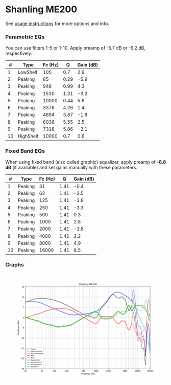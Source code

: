 # Shanling ME200
See [usage instructions](https://github.com/jaakkopasanen/AutoEq#usage) for more options and info.

### Parametric EQs
You can use filters 1-5 or 1-10. Apply preamp of -5.7 dB or -6.2 dB, respectively.

|   # | Type      |   Fc (Hz) |    Q |   Gain (dB) |
|-----|-----------|-----------|------|-------------|
|   1 | LowShelf  |       105 | 0.7  |         2.9 |
|   2 | Peaking   |        85 | 0.29 |        -5.9 |
|   3 | Peaking   |       948 | 0.99 |         4.3 |
|   4 | Peaking   |      1530 | 1.31 |        -3.2 |
|   5 | Peaking   |     10000 | 0.44 |         5.6 |
|   6 | Peaking   |      3378 | 4.26 |         1.4 |
|   7 | Peaking   |      4694 | 3.87 |        -1.8 |
|   8 | Peaking   |      6036 | 5.55 |         2.5 |
|   9 | Peaking   |      7318 | 5.86 |        -2.1 |
|  10 | HighShelf |     10000 | 0.7  |         0.6 |

### Fixed Band EQs
When using fixed band (also called graphic) equalizer, apply preamp of **-8.8 dB** (if available) and set gains manually with these parameters.

|   # | Type    |   Fc (Hz) |    Q |   Gain (dB) |
|-----|---------|-----------|------|-------------|
|   1 | Peaking |        31 | 1.41 |        -0.4 |
|   2 | Peaking |        62 | 1.41 |        -2.5 |
|   3 | Peaking |       125 | 1.41 |        -3.8 |
|   4 | Peaking |       250 | 1.41 |        -3.3 |
|   5 | Peaking |       500 | 1.41 |         0.3 |
|   6 | Peaking |      1000 | 1.41 |         2.8 |
|   7 | Peaking |      2000 | 1.41 |        -1.8 |
|   8 | Peaking |      4000 | 1.41 |         2.2 |
|   9 | Peaking |      8000 | 1.41 |         4.9 |
|  10 | Peaking |     16000 | 1.41 |         8.5 |

### Graphs
![](./Shanling%20ME200.png)
